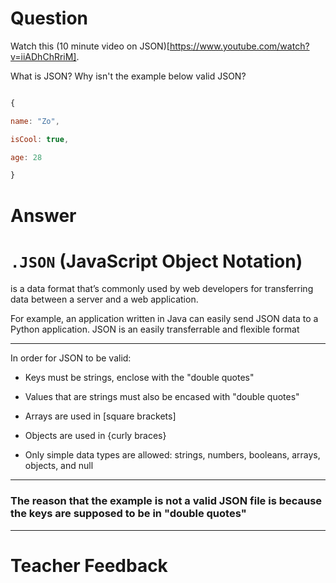 # Question

Watch this (10 minute video on JSON)[https://www.youtube.com/watch?v=iiADhChRriM].

  

What is JSON? Why isn't the example below valid JSON?

  

```js

{

name: "Zo",

isCool: true,

age: 28

}

```

  

# Answer

# `.JSON` (JavaScript Object Notation)

is a data format that’s commonly used by web developers for transferring data between a server and a web application.

  

For example, an application written in Java can easily send JSON data to a Python application. JSON is an easily transferrable and flexible format

___________

In order for JSON to be valid:

  

- Keys must be strings, enclose with the "double quotes"

- Values that are strings must also be encased with "double quotes"

- Arrays are used in [square brackets]

- Objects are used in {curly braces}

- Only simple data types are allowed: strings, numbers, booleans, arrays, objects, and null

  

___

### The reason that the example is not a valid JSON file is because the keys are supposed to be in "double quotes"

___
# Teacher Feedback